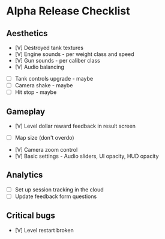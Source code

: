 # Alpha Release Checklist 
## Aesthetics
- [V] Destroyed tank textures
- [V] Engine sounds - per weight class and speed
- [V] Gun sounds - per caliber class
- [V] Audio balancing
- [ ] Tank controls upgrade - maybe
- [ ] Camera shake - maybe
- [ ] Hit stop - maybe
## Gameplay
- [V] Level dollar reward feedback in result screen
- [ ] Map size (don't overdo)
- [V] Camera zoom control
- [V] Basic settings - Audio sliders, UI opacity, HUD opacity
## Analytics
- [ ] Set up session tracking in the cloud
- [ ] Update feedback form questions
## Critical bugs
- [V] Level restart broken